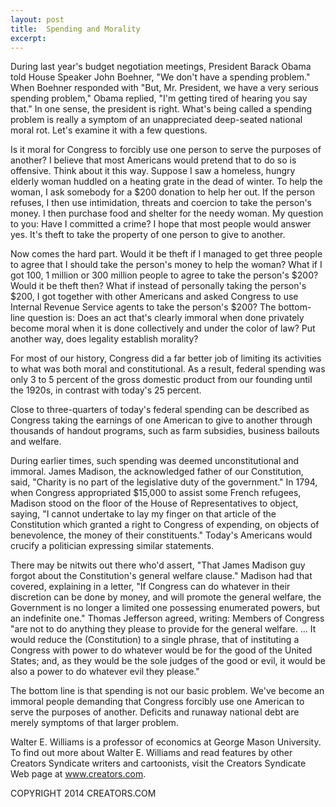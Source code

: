 ```yaml
---
layout: post
title:  Spending and Morality
excerpt:
---
```


During last year's budget negotiation meetings, President Barack Obama told House Speaker John Boehner, "We don't have a spending problem." When Boehner responded with "But, Mr. President, we have a very serious spending problem," Obama replied, "I'm getting tired of hearing you say that." In one sense, the president is right. What's being called a spending problem is really a symptom of an unappreciated deep-seated national moral rot. Let's examine it with a few questions.

Is it moral for Congress to forcibly use one person to serve the purposes of another? I believe that most Americans would pretend that to do so is offensive. Think about it this way. Suppose I saw a homeless, hungry elderly woman huddled on a heating grate in the dead of winter. To help the woman, I ask somebody for a $200 donation to help her out. If the person refuses, I then use intimidation, threats and coercion to take the person's money. I then purchase food and shelter for the needy woman. My question to you: Have I committed a crime? I hope that most people would answer yes. It's theft to take the property of one person to give to another.

Now comes the hard part. Would it be theft if I managed to get three people to agree that I should take the person's money to help the woman? What if I got 100, 1 million or 300 million people to agree to take the person's $200? Would it be theft then? What if instead of personally taking the person's $200, I got together with other Americans and asked Congress to use Internal Revenue Service agents to take the person's $200? The bottom-line question is: Does an act that's clearly immoral when done privately become moral when it is done collectively and under the color of law? Put another way, does legality establish morality?

For most of our history, Congress did a far better job of limiting its activities to what was both moral and constitutional. As a result, federal spending was only 3 to 5 percent of the gross domestic product from our founding until the 1920s, in contrast with today's 25 percent.

 Close to three-quarters of today's federal spending can be described as Congress taking the earnings of one American to give to another through thousands of handout programs, such as farm subsidies, business bailouts and welfare.

During earlier times, such spending was deemed unconstitutional and immoral. James Madison, the acknowledged father of our Constitution, said, "Charity is no part of the legislative duty of the government." In 1794, when Congress appropriated $15,000 to assist some French refugees, Madison stood on the floor of the House of Representatives to object, saying, "I cannot undertake to lay my finger on that article of the Constitution which granted a right to Congress of expending, on objects of benevolence, the money of their constituents." Today's Americans would crucify a politician expressing similar statements.

There may be nitwits out there who'd assert, "That James Madison guy forgot about the Constitution's general welfare clause." Madison had that covered, explaining in a letter, "If Congress can do whatever in their discretion can be done by money, and will promote the general welfare, the Government is no longer a limited one possessing enumerated powers, but an indefinite one." Thomas Jefferson agreed, writing: Members of Congress "are not to do anything they please to provide for the general welfare. ... It would reduce the (Constitution) to a single phrase, that of instituting a Congress with power to do whatever would be for the good of the United States; and, as they would be the sole judges of the good or evil, it would be also a power to do whatever evil they please."

The bottom line is that spending is not our basic problem. We've become an immoral people demanding that Congress forcibly use one American to serve the purposes of another. Deficits and runaway national debt are merely symptoms of that larger problem.

Walter E. Williams is a professor of economics at George Mason University. To find out more about Walter E. Williams and read features by other Creators Syndicate writers and cartoonists, visit the Creators Syndicate Web page at www.creators.com.

COPYRIGHT 2014 CREATORS.COM
